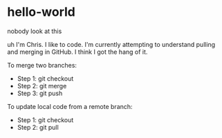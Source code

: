 # hello-world
nobody look at this

uh
I'm Chris. I like to code. I'm currently attempting to understand pulling and merging in GitHub. I think I got the hang of it.

To merge two branches:
 - Step 1: git checkout <mergeTo>
 - Step 2: git merge <mergeFrom>
 - Step 3: git push

To update local code from a remote branch:
 - Step 1: git checkout <branch>
 - Step 2: git pull
